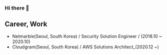 ### Hi there 👋

## Career, Work
- Netmarble(Seoul, South Korea) / Security Solution Engineer / (2018.10 ~ 2020.10)
- Cloudgram(Seoul, South Korea) / AWS Solutions Architect_(2020.12 ~)
